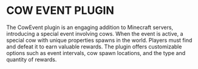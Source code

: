 # COW EVENT PLUGIN
The CowEvent plugin is an engaging addition to Minecraft servers, introducing a special event involving cows. 
When the event is active, a special cow with unique properties spawns in the world. Players must find and defeat it to earn valuable rewards. 
The plugin offers customizable options such as event intervals, cow spawn locations, and the type and quantity of rewards. 

